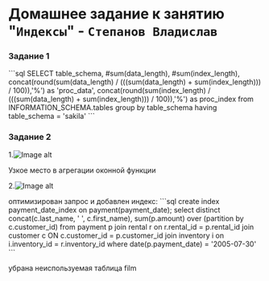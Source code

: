 # Домашнее задание к занятию "`Индексы`" - `Степанов Владислав`

### Задание 1

\```sql
SELECT 
table_schema,
#sum(data_length),
#sum(index_length), 
concat(round(sum(data_length) / (((sum(data_length) + sum(index_length))) / 100)),'%') as 'proc_data', 
concat(round(sum(index_length) / (((sum(data_length) + sum(index_length))) / 100)),'%') as proc_index
from INFORMATION_SCHEMA.tables
group by table_schema
having table_schema = 'sakila'
\```

### Задание 2  

1.![Image alt](https://github.com/vladislst/11-05.md/raw/main/img/1.jpg)

Узкое место в агрегации оконной функции

2.![Image alt](https://github.com/vladislst/11-04.md/raw/main/img/2.jpg)

оптимизирован запрос и добавлен индекс:
\```sql
create index payment_date_index on payment(payment_date);
select distinct concat(c.last_name, ' ', c.first_name), sum(p.amount) over (partition by c.customer_id)
from payment p 
join rental r on r.rental_id = p.rental_id 
join customer c ON c.customer_id = p.customer_id 
join inventory i on i.inventory_id = r.inventory_id 
where date(p.payment_date) = '2005-07-30'
\```

убрана неиспользуемая таблица film